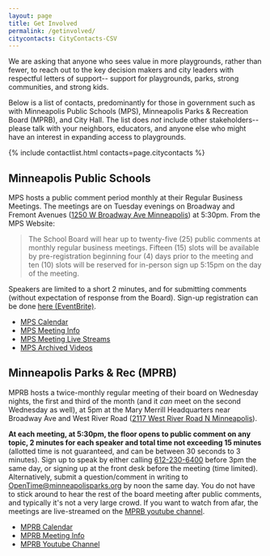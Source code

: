 ```yaml
---
layout: page
title: Get Involved
permalink: /getinvolved/
citycontacts: CityContacts-CSV
---
```


We are asking that anyone who sees value in more playgrounds, rather than fewer, to reach out to the key decision makers and city leaders with respectful letters of support-- support for playgrounds, parks, strong communities, and strong kids.  

Below is a list of contacts, predominantly for those in government such as with Minneapolis Public Schools (MPS), Minneapolis Parks & Recreation Board (MPRB), and City Hall.  The list does *not* include other stakeholders-- please talk with your neighbors, educators, and anyone else who might have an interest in expanding access to playgrounds.

{% include contactlist.html contacts=page.citycontacts %}

## Minneapolis Public Schools

MPS hosts a public comment period monthly at their Regular Business Meetings.  The meetings are on Tuesday evenings on Broadway and Fremont Avenues ([1250 W Broadway Ave Minneapolis](https://maps.google.com/maps?hl=en&q=1250%20W%20Broadway%20Ave%2C%20Minneapolis%2C%20MN%2055411%2C%20USA)) at 5:30pm.  From the MPS Website:

> The School Board will hear up to twenty-five (25) public comments at monthly regular business meetings. Fifteen (15) slots will be available by pre-registration beginning four (4) days prior to the meeting and ten (10) slots will be reserved for in-person sign up 5:15pm on the day of the meeting.

Speakers are limited to a short 2 minutes, and for submitting comments (without expectation of response from the Board).  Sign-up registration can be done [here (EventBrite)](https://mpsboard.eventbrite.com/).

- [MPS Calendar](https://board.mpls.k12.mn.us/calendar)
- [MPS Meeting Info](https://board.mpls.k12.mn.us/comment)
- [MPS Meeting Live Streams](https://mps.eduvision.tv/LiveEvents)
- [MPS Archived Videos](https://mps.eduvision.tv/Default)

## Minneapolis Parks & Rec (MPRB)

MPRB hosts a twice-monthly regular meeting of their board on Wednesday nights, the first and third of the month (and it *can* meet on the second Wednesday as well), at 5pm at the Mary Merrill Headquarters near Broadway Ave and West River Road ([2117 West River Road N Minneapolis](https://www.google.com/maps/dir//Minneapolis+Park+and+Recreation+Board+Headquarters,+2117+West+River+Rd+N,+Minneapolis,+MN+55411/@45.0008054,-93.3603075,12z/data=!4m8!4m7!1m0!1m5!1m1!1s0x52b3326f4746385b:0xd462c4fe5b2fa5cc!2m2!1d-93.2779069!2d45.000835?entry=ttu)).  

**At each meeting, at 5:30pm, the floor opens to public comment on any topic, 2 minutes for each speaker and total time not exceeding 15 minutes** (allotted time is not guaranteed, and can be between 30 seconds to 3 minutes).  Sign up to speak by either calling <a href="tel:612-230-6400">612-230-6400</a> before 3pm the same day, or signing up at the front desk before the meeting (time limited).  Alternatively, submit a question/comment in writing to <a href="mailto:OpenTime@minneapolisparks.org">OpenTime@minneapolisparks.org</a> by noon the same day.  You do not have to stick around to hear the rest of the board meeting after public comments, and typically it's not a very large crowd.  If you want to watch from afar, the meetings are live-streamed on the [MPRB youtube channel](https://www.youtube.com/@MinneapolisParks/streams).

- [MPRB Calendar](https://agendasuite.org/iip/mprb/meeting/list)
- [MPRB Meeting Info](https://www.minneapolisparks.org/about-us/leadership-and-structure/board-meetings/)
- [MPRB Youtube Channel](https://www.youtube.com/@MinneapolisParks/streams)

